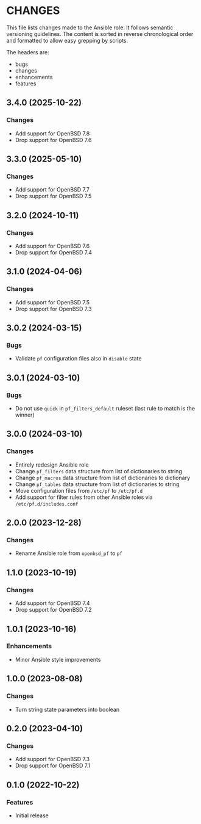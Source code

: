 # CHANGES

This file lists changes made to the Ansible role. It follows semantic versioning
guidelines. The content is sorted in reverse chronological order and formatted
to allow easy grepping by scripts.

The headers are:
- bugs
- changes
- enhancements
- features

## 3.4.0 (2025-10-22)

### Changes

- Add support for OpenBSD 7.8
- Drop support for OpenBSD 7.6

## 3.3.0 (2025-05-10)

### Changes

- Add support for OpenBSD 7.7
- Drop support for OpenBSD 7.5

## 3.2.0 (2024-10-11)

### Changes

- Add support for OpenBSD 7.6
- Drop support for OpenBSD 7.4

## 3.1.0 (2024-04-06)

### Changes

- Add support for OpenBSD 7.5
- Drop support for OpenBSD 7.3

## 3.0.2 (2024-03-15)

### Bugs

- Validate `pf` configuration files also in `disable` state

## 3.0.1 (2024-03-10)

### Bugs

- Do not use `quick` in `pf_filters_default` ruleset (last rule to match is the winner)

## 3.0.0 (2024-03-10)

### Changes

- Entirely redesign Ansible role
- Change `pf_filters` data structure from list of dictionaries to string
- Change `pf_macros` data structure from list of dictionaries to dictionary
- Change `pf_tables` data structure from list of dictionaries to string
- Move configuration files from `/etc/pf` to `/etc/pf.d`
- Add support for filter rules from other Ansible roles via `/etc/pf.d/includes.conf`

## 2.0.0 (2023-12-28)

### Changes

- Rename Ansible role from `openbsd_pf` to `pf`

## 1.1.0 (2023-10-19)

### Changes

- Add support for OpenBSD 7.4
- Drop support for OpenBSD 7.2

## 1.0.1 (2023-10-16)

### Enhancements

- Minor Ansible style improvements

## 1.0.0 (2023-08-08)

### Changes

- Turn string state parameters into boolean

## 0.2.0 (2023-04-10)

### Changes

- Add support for OpenBSD 7.3
- Drop support for OpenBSD 7.1

## 0.1.0 (2022-10-22)

### Features

- Initial release
